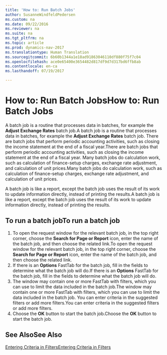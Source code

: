 ```yaml
---
title: 'How to: Run Batch Jobs'
author: SusanneWindfeldPedersen
ms.custom: na
ms.date: 09/22/2016
ms.reviewer: na
ms.suite: na
ms.tgt_pltfrm: na
ms.topic: article
ms.prod: dynamics-nav-2017
ms.translationtype: Human Translation
ms.sourcegitcommit: 6b60b1344a1e18ad91863046110df880f75f7c04
ms.openlocfilehash: ace0e65400e3654482d817df9d7d317bd6ffb8ab
ms.contentlocale: en-ca
ms.lasthandoff: 07/19/2017

---
```


# <a name="how-to-run-batch-jobs"></a><span data-ttu-id="b461a-102">How to: Run Batch Jobs</span><span class="sxs-lookup"><span data-stu-id="b461a-102">How to: Run Batch Jobs</span></span>
<span data-ttu-id="b461a-103">A batch job is a routine that processes data in batches, for example the **Adjust Exchange Rates** batch job.</span><span class="sxs-lookup"><span data-stu-id="b461a-103">A batch job is a routine that processes data in batches, for example the **Adjust Exchange Rates** batch job.</span></span> <span data-ttu-id="b461a-104">There are batch jobs that perform periodic accounting activities, such as closing the income statement at the end of a fiscal year.</span><span class="sxs-lookup"><span data-stu-id="b461a-104">There are batch jobs that perform periodic accounting activities, such as closing the income statement at the end of a fiscal year.</span></span> <span data-ttu-id="b461a-105">Many batch jobs do calculation work, such as calculation of finance-setup charges, exchange rate adjustment, and calculation of unit prices.</span><span class="sxs-lookup"><span data-stu-id="b461a-105">Many batch jobs do calculation work, such as calculation of finance-setup charges, exchange rate adjustment, and calculation of unit prices.</span></span>

<span data-ttu-id="b461a-106">A batch job is like a report, except the batch job uses the result of its work to update information directly, instead of printing the results.</span><span class="sxs-lookup"><span data-stu-id="b461a-106">A batch job is like a report, except the batch job uses the result of its work to update information directly, instead of printing the results.</span></span>

## <a name="to-run-a-batch-job"></a><span data-ttu-id="b461a-107">To run a batch job</span><span class="sxs-lookup"><span data-stu-id="b461a-107">To run a batch job</span></span>
1. <span data-ttu-id="b461a-108">To open the request window for the relevant batch job, in the top right corner, choose the **Search for Page or Report** icon, enter the name of the batch job, and then choose the related link.</span><span class="sxs-lookup"><span data-stu-id="b461a-108">To open the request window for the relevant batch job, in the top right corner, choose the **Search for Page or Report** icon, enter the name of the batch job, and then choose the related link.</span></span>
2. <span data-ttu-id="b461a-109">If there is an **Options** FastTab for the batch job, fill in the fields to determine what the batch job will do.</span><span class="sxs-lookup"><span data-stu-id="b461a-109">If there is an **Options** FastTab for the batch job, fill in the fields to determine what the batch job will do.</span></span>
3. <span data-ttu-id="b461a-110">The window may contain one or more FastTab with filters, which you can use to limit the data included in the batch job.</span><span class="sxs-lookup"><span data-stu-id="b461a-110">The window may contain one or more FastTab with filters, which you can use to limit the data included in the batch job.</span></span> <span data-ttu-id="b461a-111">You can enter criteria in the suggested filters or add more filters.</span><span class="sxs-lookup"><span data-stu-id="b461a-111">You can enter criteria in the suggested filters or add more filters.</span></span>
4. <span data-ttu-id="b461a-112">Choose the **OK** button to start the batch job.</span><span class="sxs-lookup"><span data-stu-id="b461a-112">Choose the **OK** button to start the batch job.</span></span>

## <a name="see-also"></a><span data-ttu-id="b461a-113">See Also</span><span class="sxs-lookup"><span data-stu-id="b461a-113">See Also</span></span>
[<span data-ttu-id="b461a-114">Entering Criteria in Filters</span><span class="sxs-lookup"><span data-stu-id="b461a-114">Entering Criteria in Filters</span></span>](ui-enter-criteria-filters.md)

